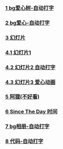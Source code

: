 
### [1 bg爱心树-自动打字](https://fedemo.top/loveyue/1/index.html)    

### [2 bg爱心-自动打字](https://fedemo.top/loveyue/2/index.html)   

### [3 幻灯片](https://fedemo.top/loveyue/3/index.html)   

### [4.1 幻灯片1](https://fedemo.top/loveyue/4/index1.html)   

### [4.2 幻灯片2 自动打字](https://fedemo.top/loveyue/4/index2.html)   

### [4.3 幻灯片3 爱心动画](https://fedemo.top/loveyue/4/index3.html)     

### [5 阿狸(不好看)](https://fedemo.top/loveyue/5/index.html)    

### [6 Since The Day 时间](https://fedemo.top/loveyue/6/index.html)    

### [7 bg相册-自动打字](https://fedemo.top/loveyue/7/index.html)    

### [8 代码-自动打字](https://fedemo.top/loveyue/8/index.html)    

